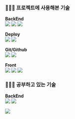 ### 👨🏻‍💻 프로젝트에 사용해본 기술
**BackEnd**<br>
<img src="https://img.shields.io/badge/Python-3776AB?style=flat-square&logo=Python&logoColor=white"/> <img src="https://img.shields.io/badge/Django-092E20?style=flat-square&logo=django&logoColor=white"/> <img src="https://img.shields.io/badge/DRF-092E20?style=flat-square&logo=django&logoColor=white"/><br>

**Deploy**<br>
<img src="https://img.shields.io/badge/Amazon_AWS_EC2-232F3E?style=flat-square&logo=Amazon AWS&logoColor=white"/> <img src="https://img.shields.io/badge/heroku-430098?style=flat-square&logo=heroku&logoColor=white"><br>

**Git/Github**<br>
<img src="https://img.shields.io/badge/git-F05032?style=flat-square&logo=git&logoColor=white"> <img src="https://img.shields.io/badge/github-181717?style=flat-square&logo=github&logoColor=white"><br>

**Front**<br>
<img src="https://img.shields.io/badge/html5-E34F26?style=flat-square&logo=html5&logoColor=white"> <img src="https://img.shields.io/badge/css-1572B6?style=flat-square&logo=css3&logoColor=white"> <img src="https://img.shields.io/badge/bootstrap-7952B3?style=flat-square&logo=bootstrap&logoColor=white"/><br>


### 👨🏻‍💻 공부하고 있는 기술
**BackEnd**<br>
<img src="https://img.shields.io/badge/JAVA-FF160B?style=flat-square&logo=java&logoColor=white"> <img src="https://img.shields.io/badge/Spring-6DB33F?style=flat-square&logo=spring&logoColor=white">

<img src="https://noticon-static.tammolo.com/dgggcrkxq/image/upload/v1566913897/noticon/xbvewg1m3azbpnrzck1k-FF160B?style=flat-square&logo=java&logoColor=white">

